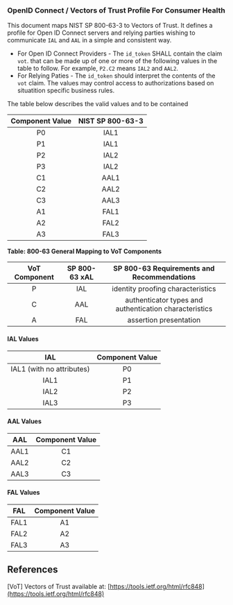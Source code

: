 ### OpenID Connect / Vectors of Trust Profile For Consumer Health

This document maps NIST SP 800-63-3 to Vectors of Trust. It defines a profile for Open ID Connect servers and relying parties wishing to communicate `IAL` and `AAL` in a simple and consistent way.

* For Open ID Connect Providers - The `id_token` SHALL contain the claim `vot`. that can be made up of one or more of the following values in the table to follow.  For example, `P2.C2` means `IAL2` and `AAL2`.
* For Relying Paties - The `id_token` should interpret the contents of the `vot` claim. The values may control access to  authorizations based on situatition specific business rules. 

The table below describes the valid values and to be contained

|Component Value| NIST SP 800-63-3|
|:----:|:--:|
|P0|IAL1|
|P1|IAL1|
|P2|IAL2|
|P3|IAL2|
|C1|AAL1|
|C2|AAL2|
|C3|AAL3|
|A1|FAL1|
|A2|FAL2|
|A3|FAL3|


**Table: 800-63 General Mapping to VoT Components**

|VoT Component|SP 800-63 xAL|SP 800-63 Requirements and Recommendations|
|:----:|:--:|:--:|
|P|IAL|identity proofing characteristics|
|C|AAL|authenticator types and authentication characteristics|
|A|FAL|assertion presentation|


####  IAL Values

|IAL|Component Value|
|:----:|:--:|
|IAL1 (with no attributes)|P0|
|IAL1|P1|
|IAL2|P2|
|IAL3|P3|


#### AAL Values

|AAL|Component Value|
|:----:|:--:|
|AAL1|C1|
|AAL2|C2|
|AAL3|C3|



#### FAL Values

|FAL|Component Value|
|:----:|:--:|
|FAL1|A1|
|FAL2|A2|
|FAL3|A3|


## References

[VoT] Vectors of Trust available at: [https://tools.ietf.org/html/rfc848](https://tools.ietf.org/html/rfc848)
